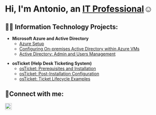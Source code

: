 <h1>Hi, I'm Antonio, an <a href="https://www.linkedin.com/in/antonio-isaacs/">IT Professional</a>☺</h1>

<h2>👨‍💻 Information Technology Projects:</h2>

<!-- - <b>CCNA Network Labs</b> 
  - [CCNA: Simple Network Topologies Made Easy](https://github.com/tech-tonio-ai/os-ticket-prereqs) -->

- <b>Microsoft Azure and Active Directory</b>
  - [Azure Setup](https://github.com/tech-tonio-ai/azure-seup/tree/main)
  - [Configuring On-premises Active Directory within Azure VMs](https://github.com/tech-tonio-ai/configure-ad)
  - [Active Directory: Admin and Users Management](https://github.com/tech-tonio-ai/active-directory-admin-and-user-mngmnt)
 <!-- - [Network Security Groups (NSGs) and Inspecting Network Protocols](https://github.com/tech-tonio-ai/azure-network-protocols) -->

- <b>osTicket (Help Desk Ticketing System)</b>
  - [osTicket: Prerequisites and Installation](https://github.com/tech-tonio-ai/os-ticket-prereqs)
  - [osTicket: Post-Installation Configuration](https://github.com/tech-tonio-ai/post-install-config)
  - [osTicket: Ticket Lifecycle Examples](https://github.com/tech-tonio-ai/ticket-lifecycle)

<h2>🤳Connect with me:</h2>

[<img align="left" alt="Josh | LinkedIn" width="22px" src="https://cdn.jsdelivr.net/npm/simple-icons@v3/icons/linkedin.svg" />][linkedin]


[linkedin]: https://www.linkedin.com/in/antonio-isaacs/
